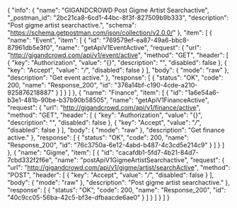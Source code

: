 {
  "info": {
    "name": "GIGANDCROWD Post Gigme Artist Searchactive",
    "_postman_id": "2bc21ca8-6cd1-44bc-8f3f-827509b9b333",
    "description": "Post gigme artist searchactive.",
    "schema": "https://schema.getpostman.com/json/collection/v2.0.0/"
  },
  "item": [
    {
      "name": "Event",
      "item": [
        {
          "id": "769579ef-ea87-49a6-bbc8-87961db5e3f0",
          "name": "getApiV1EventActive",
          "request": {
            "url": "http://gigandcrowd.com/api/v1/event/active",
            "method": "GET",
            "header": [
              {
                "key": "Authorization",
                "value": "{}",
                "description": "",
                "disabled": false
              },
              {
                "key": "Accept",
                "value": "*/*",
                "disabled": false
              }
            ],
            "body": {
              "mode": "raw"
            },
            "description": "Get event active."
          },
          "response": [
            {
              "status": "OK",
              "code": 200,
              "name": "Response_200",
              "id": "376a14bf-c190-4cde-a210-925876218887"
            }
          ]
        }
      ]
    },
    {
      "name": "Finance",
      "item": [
        {
          "id": "1a6e54a6-b3e1-481b-90be-b37b90b58505",
          "name": "getApiV1FinanceActive",
          "request": {
            "url": "http://gigandcrowd.com/api/v1/finance/active",
            "method": "GET",
            "header": [
              {
                "key": "Authorization",
                "value": "{}",
                "description": "",
                "disabled": false
              },
              {
                "key": "Accept",
                "value": "*/*",
                "disabled": false
              }
            ],
            "body": {
              "mode": "raw"
            },
            "description": "Get finance active."
          },
          "response": [
            {
              "status": "OK",
              "code": 200,
              "name": "Response_200",
              "id": "76c3750a-6e12-4abd-b487-4c3cd5e214c9"
            }
          ]
        }
      ]
    },
    {
      "name": "Gigme",
      "item": [
        {
          "id": "cacafdb1-5fd7-4b21-84d7-7cbd332f2f6e",
          "name": "postApiV1GigmeArtistSearchactive",
          "request": {
            "url": "http://gigandcrowd.com/api/v1/gigme/artist/searchActive",
            "method": "POST",
            "header": [
              {
                "key": "Accept",
                "value": "*/*",
                "disabled": false
              }
            ],
            "body": {
              "mode": "raw"
            },
            "description": "Post gigme artist searchactive."
          },
          "response": [
            {
              "status": "OK",
              "code": 200,
              "name": "Response_200",
              "id": "40c9cc05-56ba-42c5-bf3e-dfbaacde6ae0"
            }
          ]
        }
      ]
    }
  ]
}